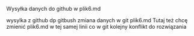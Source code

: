 Wysyłka danych do github w plik6.md

wysylka z github dp gitbush
zmiana danych w git plik6.md
Tutaj też chcę zmienić plik6.md w tej samej linii co w git
kolejny konflikt do rozwiązania